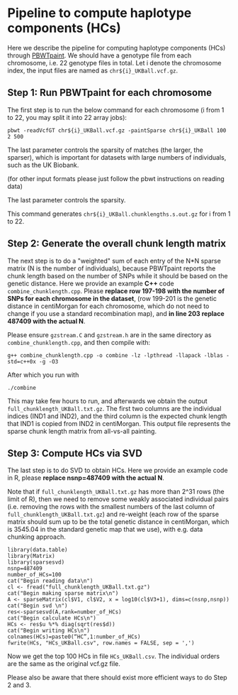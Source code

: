 # Pipeline to compute haplotype components (HCs)
Here we describe the pipeline for computing haplotype components (HCs) through [PBWTpaint](https://github.com/richarddurbin/pbwt). We should have a genotype file from each chromosome, i.e. 22 genotype files in total. Let i denote the chromosome index, the input files are named as ``chr${i}_UKBall.vcf.gz``.

## Step 1: Run PBWTpaint for each chromosome  
The first step is to run the below command for each chromosome (i from 1 to 22, you may split it into 22 array jobs):  

```pbwt -readVcfGT chr${i}_UKBall.vcf.gz -paintSparse chr${i}_UKBall 100 2 500```

The last parameter controls the sparsity of matches (the larger, the sparser), which is important for datasets with large numbers of individuals, such as the UK Biobank.

(for other input formats please just follow the pbwt instructions on reading data)  

The last parameter controls the sparsity.  

This command generates ``chr${i}_UKBall.chunklengths.s.out.gz`` for i from 1 to 22.  

## Step 2: Generate the overall chunk length matrix

The next step is to do a "weighted" sum of each entry of the N*N sparse matrix (N is the number of individuals), because PBWTpaint reports the chunk length based on the number of SNPs while it should be based on the genetic distance. Here we provide an example **C++** code ``combine_chunklength.cpp``. Please **replace row 197-198 with the number of SNPs for each chromosome in the dataset**, (row 199-201 is the genetic distance in centiMorgan for each chromosome, which do not need to change if you use a standard recombination map), and **in line 203 replace 487409 with the actual N**.  

Please ensure ``gzstream.C`` and ``gzstream.h`` are in the same directory as ``combine_chunklength.cpp``, and then compile with:

```g++ combine_chunklength.cpp -o combine -lz -lpthread -llapack -lblas -std=c++0x -g -O3```

After which you run with

```./combine```

This may take few hours to run, and afterwards we obtain the output ``full_chunklength_UKBall.txt.gz``. The first two columns are the individual indices (IND1 and IND2), and the third column is the expected chunk length that IND1 is copied from IND2 in centiMorgan. This output file represents the sparse chunk length matrix from all-vs-all painting.


## Step 3: Compute HCs via SVD

The last step is to do SVD to obtain HCs. Here we provide an example code in R, please **replace nsnp=487409 with the actual N**. 

Note that if ``full_chunklength_UKBall.txt.gz`` has more than 2^31 rows (the limit of R), then we need to remove some weakly associated individual pairs (i.e. removing the rows with the smallest numbers of the last column of ``full_chunklength_UKBall.txt.gz``) and re-weight (each row of the sparse matrix should sum up to be the total genetic distance in centiMorgan, which is 3545.04 in the standard genetic map that we use), with e.g. data chunking approach.

```
library(data.table)  
library(Matrix)  
library(sparsesvd)  
nsnp=487409  
number_of_HCs=100  
cat("Begin reading data\n")  
cl <- fread("full_chunklength_UKBall.txt.gz")  
cat("Begin making sparse matrix\n")  
A <- sparseMatrix(cl$V1, cl$V2, x = log10(cl$V3+1), dims=c(nsnp,nsnp))  
cat("Begin svd \n")  
res<-sparsesvd(A,rank=number_of_HCs)  
cat("Begin calculate HCs\n")  
HCs <- res$u %*% diag(sqrt(res$d))  
cat("Begin writing HCs\n")  
colnames(HCs)=paste0(“HC”,1:number_of_HCs)  
fwrite(HCs, "HCs_UKBall.csv", row.names = FALSE, sep = ',')  
```

Now we get the top 100 HCs in file ``HCs_UKBall.csv``. The individual orders are the same as the original vcf.gz file.

Please also be aware that there should exist more efficient ways to do Step 2 and 3.
